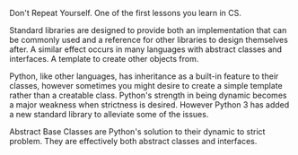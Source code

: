 Don't Repeat Yourself. One of the first lessons you learn in CS.

Standard libraries are designed to provide both an implementation that
can be commonly used and a reference for other libraries to design
themselves after. A similar effect occurs in many languages with
abstract classes and interfaces. A template to create other objects
from.

Python, like other languages, has inheritance as a built-in feature to
their classes, however sometimes you might desire to create a simple
template rather than a creatable class. Python's strength in being
dynamic becomes a major weakness when strictness is desired. However
Python 3 has added a new standard library to alleviate some of the
issues.

Abstract Base Classes are Python's solution to their dynamic to strict
problem. They are effectively both abstract classes and interfaces.
